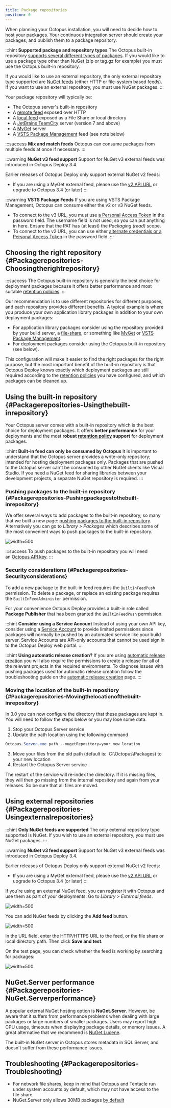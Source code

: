 ```yaml
---
title: Package repositories
position: 0
---
```


When planning your Octopus installation, you will need to decide how to host your packages. Your continuous integration server should create your packages, and publish them to a package repository.

:::hint
**Supported package and repository types**
The Octopus built-in repository [supports several different types of packages](/docs/packaging-applications/supported-packages.md). If you would like to use a package type other than NuGet (zip or tag.gz for example) you must use the Octopus built-in repository.

If you would like to use an external repository, the only external repository type supported are [NuGet feeds](https://docs.nuget.org/create/hosting-your-own-nuget-feeds) (either HTTP or file-system based feeds). If you want to use an external repository, you must use NuGet packages.
:::

Your package repository will typically be:

- The Octopus server's built-in repository
- A [remote feed](http://docs.nuget.org/docs/creating-packages/hosting-your-own-nuget-feeds#Creating_Remote_Feeds "Remote NuGet feeds") exposed over HTTP
- A [local feed](http://docs.nuget.org/docs/creating-packages/hosting-your-own-nuget-feeds#Creating_Local_Feeds "Local NuGet package repositories") exposed as a File Share or local directory
- A [JetBrains TeamCity](http://blogs.jetbrains.com/dotnet/2011/08/native-nuget-support-in-teamcity/ "JetBrains TeamCity") server (version 7 and above)
- A [MyGet](http://www.myget.org/ "MyGet") server
- A [VSTS Package Management](https://www.visualstudio.com/en-us/docs/package/overview) feed (see note below)

:::success
**Mix and match feeds**
Octopus can consume packages from multiple feeds at once if necessary.
:::

:::warning
**NuGet v3 feed support**
Support for NuGet v3 external feeds was introduced in Octopus Deploy 3.4.

Earlier releases of Octopus Deploy only support external NuGet v2 feeds:

- If you are using a MyGet external feed, please use the [v2 API URL](http://docs.myget.org/docs/reference/feed-endpoints) or upgrade to Octopus 3.4 (or later)
:::

:::warning
**VSTS Package Feeds**
If you are using VSTS Package Management, Octopus can consume either the v2 or v3 NuGet feeds.

- To connect to the v3 URL, you must use [a Personal Access Token](https://www.visualstudio.com/en-us/docs/integrate/get-started/auth/overview) in the password field. The username field is not used, so you can put anything in here. Ensure that the PAT has (at least) the *Packaging (read)* scope.
- To connect to the v2 URL, you can use either [alternate credentials or a Personal Access Token](https://www.visualstudio.com/en-us/docs/integrate/get-started/auth/overview) in the password field.
:::

## Choosing the right repository {#Packagerepositories-Choosingtherightrepository}

:::success
The Octopus built-in repository is generally the best choice for deployment packages because it offers better performance and most suitable [retention policies](/docs/administration/retention-policies/index.md).
:::

Our recommendation is to use different repositories for different purposes, and each repository provides different benefits. A typical example is where you produce your own application library packages in addition to your own deployment packages:

- For application library packages consider using the repository provided by your build server, a [file-share](http://docs.nuget.org/docs/creating-packages/hosting-your-own-nuget-feeds#Creating_Local_Feeds), or something like [MyGet](http://www.myget.org/ "MyGet") or [VSTS Package Management](https://www.visualstudio.com/en-us/docs/package/overview).
- For deployment packages consider using the Octopus built-in repository (see below).

This configuration will make it easier to find the right packages for the right purpose, but the most important benefit of the built-in repository is that Octopus Deploy knows exactly which deployment packages are still required according to the [retention policies](/docs/administration/retention-policies/index.md) you have configured, and which packages can be cleaned up.

## Using the built-in repository {#Packagerepositories-Usingthebuilt-inrepository}

Your Octopus server comes with a built-in repository which is the best choice for deployment packages. It offers **better performance** for your deployments and the most **robust [retention policy](/docs/administration/retention-policies/index.md) support** for deployment packages.

:::hint
**Built-in feed can only be consumed by Octopus**
It is important to understand that the Octopus server provides a write-only repository; intended for hosting deployment packages only. Packages that are pushed to the Octopus server can't be consumed by other NuGet clients like Visual Studio. If you need a NuGet feed for sharing libraries between your development projects, a separate NuGet repository is required.
:::

### Pushing packages to the built-in repository {#Packagerepositories-Pushingpackagestothebuilt-inrepository}

We offer several ways to add packages to the built-in repository, so many that we built a new page: [pushing packages to the built-in repository](/docs/packaging-applications/package-repositories/pushing-packages-to-the-built-in-repository.md). Alternatively you can go to *Library > Packages* which describes some of the most convenient ways to push packages to the built-in repository.

![](/docs/images/3048094/3277775.png "width=500")

:::success
To push packages to the built-in repository you will need an [Octopus API key](/docs/how-to/how-to-create-an-api-key.md).
:::

### Security considerations {#Packagerepositories-Securityconsiderations}

To add a new package to the built-in feed requires the `BuiltInFeedPush` permission. To delete a package, or replace an existing package requires the `BuiltInFeedAdminister` permission.

For your convenience Octopus Deploy provides a built-in role called **Package Publisher** that has been granted the `BuiltInFeedPush` permission.

:::hint
**Consider using a Service Account**
Instead of using your own API key, consider using a [Service Account](/docs/administration/managing-users-and-teams/service-accounts.md) to provide limited permissions since packages will normally be pushed by an automated service like your build server. Service Accounts are API-only accounts that cannot be used sign in to the Octopus Deploy web portal.
:::

:::hint
**Using automatic release creation?**
If you are using [automatic release creation](/docs/deploying-applications/automatic-release-creation.md) you will also require the permissions to create a release for all of the relevant projects in the required environments. To diagnose issues with pushing packages used for automatic release creation follow the troubleshooting guide on the [automatic release creation](/docs/deploying-applications/automatic-release-creation.md) page.
:::

### Moving the location of the built-in repository {#Packagerepositories-Movingthelocationofthebuilt-inrepository}

In 3.0 you can now configure the directory that these packages are kept in. You will need to follow the steps below or you may lose some data.

1. Stop your Octopus Server service
2. Update the path location using the following command

```powershell
Octopus.Server.exe path --nugetRepository=your new location
```
3. Move your files from the old path (default is:  C:\Octopus\Packages) to your new location
4. Restart the Octopus Server service

The restart of the service will re-index the directory. If it is missing files, they will then go missing from the internal repository and again from your releases. So be sure that all files are moved.

## Using external repositories {#Packagerepositories-Usingexternalrepositories}

:::hint
**Only NuGet feeds are supported**
The only external repository type supported is NuGet. If you wish to use an external repository, you must use NuGet packages.
:::

:::warning
**NuGet v3 feed support**
Support for NuGet v3 external feeds was introduced in Octopus Deploy 3.4.

Earlier releases of Octopus Deploy only support external NuGet v2 feeds:

- If you are using a MyGet external feed, please use the [v2 API URL](http://docs.myget.org/docs/reference/feed-endpoints) or upgrade to Octopus 3.4 (or later)
:::

If you're using an external NuGet feed, you can register it with Octopus and use them as part of your deployments. Go to *Library > External feeds*.

![](/docs/images/3048094/3277774.png "width=500")

You can add NuGet feeds by clicking the **Add feed** button.

![](/docs/images/3048094/3277773.png "width=500")

In the URL field, enter the HTTP/HTTPS URL to the feed, or the file share or local directory path. Then click **Save and test**.

On the test page, you can check whether the feed is working by searching for packages:

![](/docs/images/3048094/3277772.png "width=500")

## NuGet.Server performance {#Packagerepositories-NuGet.Serverperformance}

A popular external NuGet hosting option is **NuGet.Server**. However, be aware that it suffers from performance problems when dealing with large packages or large numbers of smaller packages. Users may report high CPU usage, timeouts when displaying package details, or memory issues. A great alternative that we recommend is [NuGet.Lucene](https://github.com/themotleyfool/NuGet.Lucene).

The built-in NuGet server in Octopus stores metadata in SQL Server, and doesn't suffer from these performance issues.

## Troubleshooting {#Packagerepositories-Troubleshooting}

- For network file shares, keep in mind that Octopus and Tentacle run under system accounts by default, which may not have access to the file share
- NuGet.Server only allows 30MB packages [by default](http://help.octopusdeploy.com/discussions/problems/184-30mb-default-maximum-nuget-package-size)
